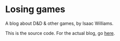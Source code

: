 # Losing games

A blog about D&D & other games, by Isaac Williams.

This is the source code. For the actual blog, go [here](https://losing.games).
